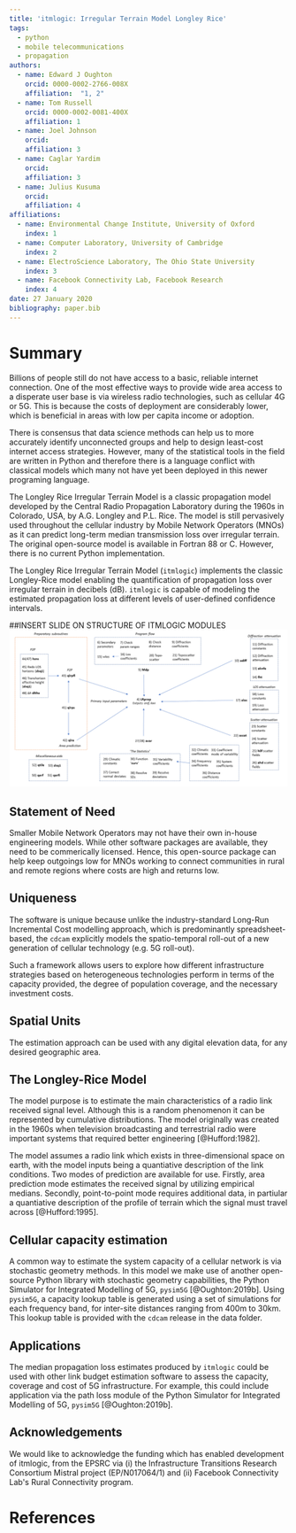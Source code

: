 ```yaml
---
title: 'itmlogic: Irregular Terrain Model Longley Rice'
tags:
  - python
  - mobile telecommunications
  - propagation
authors:
  - name: Edward J Oughton
    orcid: 0000-0002-2766-008X
    affiliation:  "1, 2"
  - name: Tom Russell
    orcid: 0000-0002-0081-400X
    affiliation: 1
  - name: Joel Johnson
    orcid: 
    affiliation: 3
  - name: Caglar Yardim
    orcid: 
    affiliation: 3
  - name: Julius Kusuma
    orcid: 
    affiliation: 4
affiliations:
  - name: Environmental Change Institute, University of Oxford
    index: 1
  - name: Computer Laboratory, University of Cambridge
    index: 2
  - name: ElectroScience Laboratory, The Ohio State University
    index: 3
  - name: Facebook Connectivity Lab, Facebook Research
    index: 4
date: 27 January 2020
bibliography: paper.bib
---
```


# Summary

Billions of people still do not have access to a basic, reliable internet connection. One of the most effective ways to provide wide area access to a disperate user base is via wireless radio technologies, such as cellular 4G or 5G. This is because the costs of deployment are considerably lower, which is beneficial in areas with low per capita income or adoption.

There is consensus that data science methods can help us to more accurately identify unconnected groups and help to design least-cost internet access strategies. However, many of the statistical tools in the field are written in Python and therefore there is a language conflict with classical models which many not have yet been deployed in this newer programing language.  

The Longley Rice Irregular Terrain Model is a classic propagation model developed by the Central Radio Propagation Laboratory during the 1960s in Colorado, USA, by A.G. Longley and P.L. Rice. The model is still pervasively used throughout the cellular industry by Mobile Network Operators (MNOs) as it can predict long-term median transmission loss over irregular terrain. The original open-source model is available in Fortran 88 or C. However, there is no current Python implementation. 

The Longley Rice Irregular Terrain Model (``itmlogic``) implements the classic Longley-Rice model enabling the quantification of propagation loss over irregular terrain in decibels (dB). ``itmlogic`` is capable of modeling the estimated propagation loss at different levels of user-defined confidence intervals.  

##INSERT SLIDE ON STRUCTURE OF ITMLOGIC MODULES
![Longley-Rice Irregular Terrain Model Scripts, Routines and Functions](lritm_box_diagram.png)

## Statement of Need

Smaller Mobile Network Operators may not have their own in-house engineering models. While other software packages are available, they need to be commerically licensed. Hence, this open-source package can help keep outgoings low for MNOs working to connect communities in rural and remote regions where costs are high and returns low. 

## Uniqueness

The software is unique because unlike the industry-standard Long-Run Incremental Cost modelling approach, which is predominantly spreadsheet-based, the ``cdcam`` explicitly models the spatio-temporal roll-out of a new generation of cellular technology (e.g. 5G roll-out).

Such a framework allows users to explore how different infrastructure strategies based on heterogeneous technologies perform in terms of the capacity provided, the degree of population coverage, and the necessary investment costs.

## Spatial Units

The estimation approach can be used with any digital elevation data, for any desired geographic area. 

## The Longley-Rice Model

The model purpose is to estimate the main characteristics of a radio link received signal level. Although this is a random phenomenon it can be represented by cumulative distributions. The model originally was created in the 1960s when television broadcasting and terrestrial radio were important systems that required better engineering [@Hufford:1982]. 

The model assumes a radio link which exists in three-dimensional space on earth, with the model inputs being a quantiative description of the link conditions. Two modes of prediction are available for use. Firstly, area prediction mode estimates the received signal by utilizing empirical medians. Secondly, point-to-point mode requires additional data, in partiular a quantiative description of the profile of terrain which the signal must travel across [@Hufford:1995]. 

## Cellular capacity estimation

A common way to estimate the system capacity of a cellular network is via stochastic geometry methods. In this model we make use of another open-source Python library with stochastic geometry capabilities, the Python Simulator for Integrated Modelling of 5G, ``pysim5G`` [@Oughton:2019b]. Using ``pysim5G``, a capacity lookup table is generated using a set of simulations for each frequency band, for inter-site distances ranging from 400m to 30km. This lookup table is provided with the ``cdcam`` release in the data folder.

## Applications

The median propagation loss estimates produced by ``itmlogic`` could be used with other link budget estimation software to assess the capacity, coverage and cost of 5G infrastructure. For example, this could include application via the path loss module of the Python Simulator for Integrated Modelling of 5G, ``pysim5G`` [@Oughton:2019b].

## Acknowledgements

We would like to acknowledge the funding which has enabled development of itmlogic, from the EPSRC via (i) the Infrastructure Transitions Research Consortium Mistral project (EP/N017064/1) and (ii) Facebook Connectivity Lab's Rural Connectivity program.

# References


	
